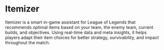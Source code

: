 # Itemizer
Itemizer is a smart in-game assistant for League of Legends that recommends optimal items based on your team, the enemy team, current builds, and objectives. Using real-time data and meta insights, it helps players adapt their item choices for better strategy, survivability, and impact throughout the match.

